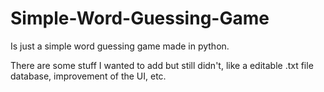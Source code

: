 # Simple-Word-Guessing-Game

Is just a simple word guessing game made in python. 

There are some stuff I wanted to add but still didn't, like a editable .txt file database, improvement of the UI, etc.
